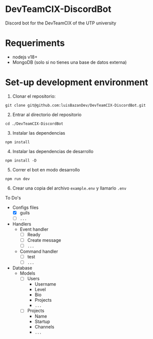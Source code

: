 # DevTeamCIX-DiscordBot

Discord bot for the DevTeamCIX of the UTP university

# Requeriments

- nodejs v18+
- MongoDB (solo si no tienes una base de datos externa)

# Set-up development environment

1. Clonar el repositorio:

```
git clone git@github.com:luisBazanDev/DevTeamCIX-DiscordBot.git
```

2. Entrar al directorio del repositorio

```
cd ./DevTeamCIX-DiscordBot
```

3. Instalar las dependencias

```
npm install
```

4. Instalar las dependencias de desarrollo

```
npm install -D
```

5. Correr el bot en modo desarrollo

```
npm run dev
```

6. Crear una copia del archivo `example.env` y llamarlo `.env`

To Do's

- Configs files
  - [x] guils
  - [ ] `...`
- Handlers
  - Event handler
    - [ ] Ready
    - [ ] Create message
    - [ ] `...`
  - Command handler
    - [ ] test
    - [ ] `...`
- Database
  - Models
    - [ ] Users
      - Username
      - Level
      - Bio
      - Projects
      - `...`
    - [ ] Projects
      - Name
      - Startup
      - Channels
      - `...`

```

```
